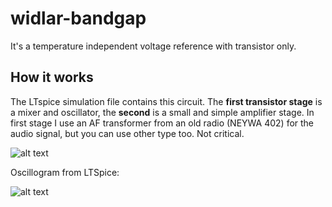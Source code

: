 # widlar-bandgap
It's a temperature independent voltage reference with transistor only.

## How it works

The LTspice simulation file contains this circuit. The **first transistor stage** is a mixer and oscillator, the **second** is a small and simple amplifier stage. In first stage I use an AF transformer from an old radio (NEYWA 402) for the audio signal, but you can use other type too. Not critical.

![alt text](https://vargalaszlo.com/images/out/widlar-bandgap-sch.jpg)

Oscillogram from LTSpice:

![alt text](https://vargalaszlo.com/images/out/widlar-bandgap-sim.jpg)

